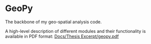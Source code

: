 # GeoPy
The backbone of my geo-spatial analysis code.

A high-level description of different modules and their functionality is available in PDF format:
[Docs/Thesis Excerpt/geopy.pdf](https://github.com/aerler/WRF-Tools/blob/master/Docs/Thesis%20Excerpt/geopy.pdf)
